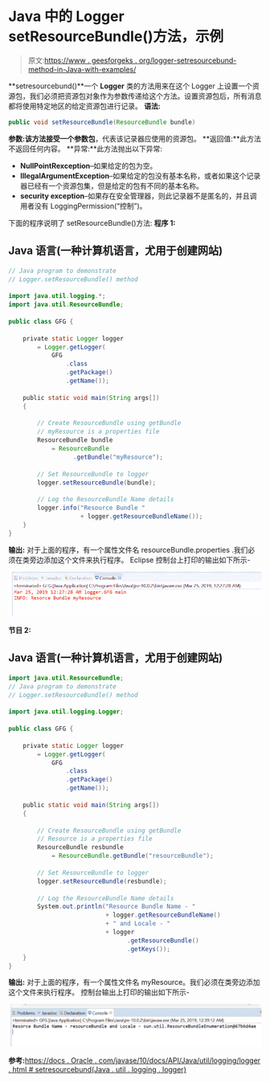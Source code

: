 # Java 中的 Logger setResourceBundle()方法，示例

> 原文:[https://www . geesforgeks . org/logger-setresourcebund-method-in-Java-with-examples/](https://www.geeksforgeeks.org/logger-setresourcebundle-method-in-java-with-examples/)

**setresourcebund()**一个 **Logger** 类的方法用来在这个 Logger 上设置一个资源包，我们必须把资源包对象作为参数传递给这个方法。设置资源包后，所有消息都将使用特定地区的给定资源包进行记录。
**语法:**

```java
public void setResourceBundle(ResourceBundle bundle)
```

**参数:**该方法接受一个参数**包**，代表该记录器应使用的资源包。
**返回值:**此方法不返回任何内容。
**异常:**此方法抛出以下异常:

*   **NullPointRexception**–如果给定的包为空。
*   **IllegalArgumentException**–如果给定的包没有基本名称，或者如果这个记录器已经有一个资源包集，但是给定的包有不同的基本名称。
*   **security exception**–如果存在安全管理器，则此记录器不是匿名的，并且调用者没有 LoggingPermission(“控制”)。

下面的程序说明了 setResourceBundle()方法:
**程序 1:**

## Java 语言(一种计算机语言，尤用于创建网站)

```java
// Java program to demonstrate
// Logger.setResourceBundle() method

import java.util.logging.*;
import java.util.ResourceBundle;

public class GFG {

    private static Logger logger
        = Logger.getLogger(
            GFG
                .class
                .getPackage()
                .getName());

    public static void main(String args[])
    {

        // Create ResourceBundle using getBundle
        // myResource is a properties file
        ResourceBundle bundle
            = ResourceBundle
                  .getBundle("myResource");

        // Set ResourceBundle to logger
        logger.setResourceBundle(bundle);

        // Log the ResourceBundle Name details
        logger.info("Resource Bundle "
                    + logger.getResourceBundleName());
    }
}
```

**输出:**
对于上面的程序，有一个属性文件名 resourceBundle.properties .我们必须在类旁边添加这个文件来执行程序。
Eclipse 控制台上打印的输出如下所示-

![](img/cb27ed88c2722edc1af7eec46ae6461b.png)

**节目 2:**

## Java 语言(一种计算机语言，尤用于创建网站)

```java
import java.util.ResourceBundle;
// Java program to demonstrate
// Logger.setResourceBundle() method

import java.util.logging.Logger;

public class GFG {

    private static Logger logger
        = Logger.getLogger(
            GFG
                .class
                .getPackage()
                .getName());

    public static void main(String args[])
    {

        // Create ResourceBundle using getBundle
        // Resource is a properties file
        ResourceBundle resbundle
            = ResourceBundle.getBundle("resourceBundle");

        // Set ResourceBundle to logger
        logger.setResourceBundle(resbundle);

        // Log the ResourceBundle Name details
        System.out.println("Resource Bundle Name - "
                           + logger.getResourceBundleName()
                           + " and Locale - "
                           + logger
                                 .getResourceBundle()
                                 .getKeys());
    }
}
```

**输出:**
对于上面的程序，有一个属性文件名 myResource。我们必须在类旁边添加这个文件来执行程序。
控制台输出上打印的输出如下所示-

![](img/bae105fadd93b52db9b3d59bf4f4fd46.png)

**参考:**[https://docs . Oracle . com/javase/10/docs/API/Java/util/logging/logger . html # setresourcebund(Java . util . logging . logger)](https://docs.oracle.com/javase/10/docs/api/java/util/logging/Logger.html#setResourceBundle(java.util.logging.Logger))